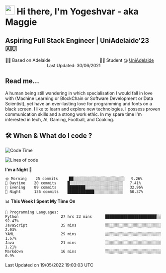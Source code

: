 <h1><img src="https://emojis.slackmojis.com/emojis/images/1531849430/4246/blob-sunglasses.gif?1531849430" width="30"/> Hi there, I'm Yogeshvar - aka Maggie</h1>

## Aspiring Full Stack Engineer | UniAdelaide'23 🇦🇺  
🏂🏻  Based on Adelaide &nbsp;&nbsp;&nbsp;&nbsp;&nbsp;&nbsp;&nbsp;&nbsp;&nbsp;&nbsp;&nbsp;&nbsp;&nbsp;&nbsp;&nbsp;&nbsp;&nbsp;&nbsp;&nbsp;&nbsp;&nbsp;&nbsp;&nbsp;&nbsp;&nbsp;&nbsp;&nbsp;&nbsp;&nbsp;&nbsp;&nbsp;&nbsp;&nbsp;&nbsp;&nbsp;&nbsp;&nbsp;&nbsp;&nbsp;👨‍💻 Student @ [UniAdelaide](https://www.adelaide.edu.au)   &nbsp;&nbsp;&nbsp;&nbsp;&nbsp;&nbsp;&nbsp;&nbsp;&nbsp;&nbsp;&nbsp;&nbsp;&nbsp;&nbsp;&nbsp;&nbsp;&nbsp;&nbsp;&nbsp;&nbsp;&nbsp;&nbsp;&nbsp;&nbsp;&nbsp;&nbsp;&nbsp;&nbsp;&nbsp;&nbsp;&nbsp;&nbsp; &nbsp;Last Updated: 30/06/2021

## Read me...

A human being still wandering in which specialisation I would fall in love with (Machine Learning or BlockChain or Software Development or Data Scientist), yet have an ever-lasting love for programming and fonts on a black screen. I like to learn and explore new technologies. I possess proven communication skills and a strong work ethic. In my spare time I'm interested in tech, AI, Gaming, Football, and Cooking.

## 🛠 When & What do I code ?  

<!--START_SECTION:waka-->
![Code Time](http://img.shields.io/badge/Code%20Time-1%2C488%20hrs%2058%20mins-blue)

![Lines of code](https://img.shields.io/badge/From%20Hello%20World%20I%27ve%20Written-6%20Million%20lines%20of%20code-blue)

**I'm a Night 🦉** 

```text
🌞 Morning    25 commits     ██░░░░░░░░░░░░░░░░░░░░░░░   9.26% 
🌆 Daytime    20 commits     █░░░░░░░░░░░░░░░░░░░░░░░░   7.41% 
🌃 Evening    89 commits     ████████░░░░░░░░░░░░░░░░░   32.96% 
🌙 Night      136 commits    ████████████░░░░░░░░░░░░░   50.37%

```


📊 **This Week I Spent My Time On** 

```text
💬 Programming Languages: 
Python                   27 hrs 23 mins      ███████████████████████░░   92.47% 
JavaScript               35 mins             ░░░░░░░░░░░░░░░░░░░░░░░░░   2.03% 
YAML                     29 mins             ░░░░░░░░░░░░░░░░░░░░░░░░░   1.67% 
Java                     21 mins             ░░░░░░░░░░░░░░░░░░░░░░░░░   1.21% 
Markdown                 16 mins             ░░░░░░░░░░░░░░░░░░░░░░░░░   0.9%

```


 Last Updated on 19/05/2022 19:03:03 UTC
<!--END_SECTION:waka-->
